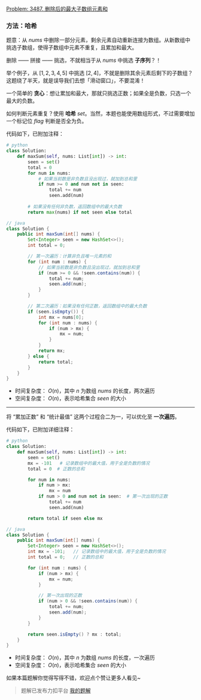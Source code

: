 [Problem: 3487. 删除后的最大子数组元素和](https://leetcode.cn/problems/maximum-unique-subarray-sum-after-deletion/description/)

### 方法：哈希

题意：从 $nums$ 中删除一部分元素，剩余元素自动重新连接为数组。从新数组中挑选子数组，使得子数组中元素不重复，且累加和最大。

删除 —— 拼接 —— 挑选，不就相当于从 $nums$ 中挑选 **子序列**？！

举个例子，从 $[1,2,3,4,5]$ 中挑选 $[2,4]$，不就是删除其余元素后剩下的子数组？这题绕了半天，就是误导我们去想「滑动窗口」，不要混淆！

一个简单的 **贪心**：想让累加和最大，那就只挑选正数；如果全是负数，只选一个最大的负数。

如何判断元素重复？使用 **哈希** $set$。当然，本题也能使用数组形式，不过需要增加一个标记位 $flag$ 判断是否全为负。

代码如下，已附加注释：

```Python
# python
class Solution:
    def maxSum(self, nums: List[int]) -> int:
        seen = set()
        total = 0
        for num in nums:
            # 如果当前数是非负数且没出现过，就加到总和里
            if num >= 0 and num not in seen:
                total += num
                seen.add(num)
        
        # 如果没有任何非负数，返回数组中的最大负数
        return max(nums) if not seen else total
```

```Java
// java
class Solution {
    public int maxSum(int[] nums) {
        Set<Integer> seen = new HashSet<>();
        int total = 0;

        // 第一次遍历：计算非负且唯一元素的和
        for (int num : nums) {
            // 如果当前数是非负数且没出现过，就加到总和里
            if (num >= 0 && !seen.contains(num)) {
                total += num;
                seen.add(num);
            }
        }

        // 第二次遍历：如果没有任何正数，返回数组中的最大负数
        if (seen.isEmpty()) {
            int mx = nums[0];
            for (int num : nums) {
                if (num > mx) {
                    mx = num;
                }
            }
            return mx;
        } else {
            return total;
        }
    }
}
```

- 时间复杂度： $O(n)$，其中 $n$ 为数组 $nums$ 的长度，两次遍历
- 空间复杂度： $O(n)$，表示哈希集合 $seen$ 的大小

---

将 “累加正数” 和 “统计最值” 这两个过程合二为一，可以优化至 **一次遍历**。

代码如下，已附加详细注释：

```Python
# python
class Solution:
    def maxSum(self, nums: List[int]) -> int:
        seen = set()
        mx = -101   # 记录数组中的最大值，用于全是负数的情况
        total = 0  # 正数的总和

        for num in nums:
            if num > mx:
                mx = num
            if num > 0 and num not in seen:  # 第一次出现的正数
                total += num
                seen.add(num)

        return total if seen else mx
```

```Java
// java
class Solution {
    public int maxSum(int[] nums) {
        Set<Integer> seen = new HashSet<>();
        int mx = -101;   // 记录数组中的最大值，用于全是负数的情况
        int total = 0;   // 正数的总和

        for (int num : nums) {
            if (num > mx) {
                mx = num;
            }

            // 第一次出现的正数
            if (num > 0 && !seen.contains(num)) {
                total += num;
                seen.add(num);
            }
        }

        return seen.isEmpty() ? mx : total;
    }
}
```

- 时间复杂度： $O(n)$，其中 $n$ 为数组 $nums$ 的长度，一次遍历
- 空间复杂度： $O(n)$，表示哈希集合 $seen$ 的大小

如果本篇题解你觉得写得不错，欢迎点个赞让更多人看见~

> 题解已发布力扣平台 [我的题解](https://leetcode.cn/problems/maximum-unique-subarray-sum-after-deletion/solutions/3733212/ha-xi-ben-zhi-shi-zi-xu-lie-tan-xin-lian-rvwl/)
